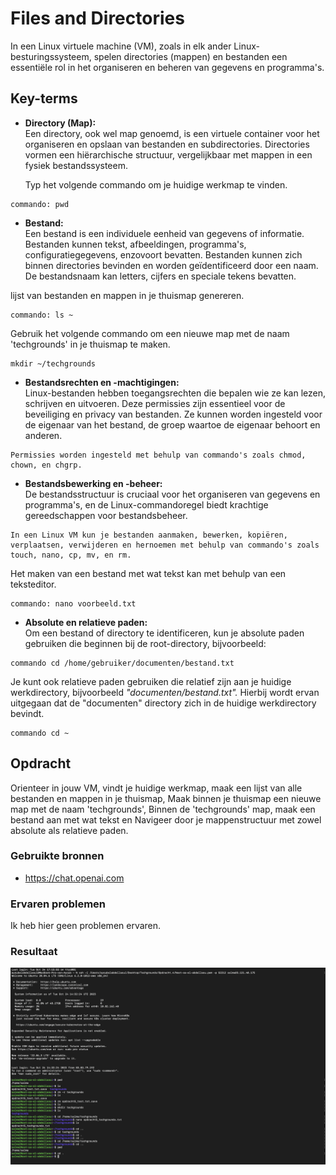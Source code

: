 # Files and Directories 
In een Linux virtuele machine (VM), zoals in elk ander Linux-besturingssysteem, spelen directories (mappen) en bestanden een essentiële rol in het organiseren en beheren van gegevens en programma's.

## Key-terms
* __Directory (Map):__    
Een directory, ook wel map genoemd, is een virtuele container voor het organiseren en opslaan van bestanden en subdirectories. Directories vormen een hiërarchische structuur, vergelijkbaar met mappen in een fysiek bestandssysteem.  
  
  Typ het volgende commando om je huidige werkmap te vinden. 
``` 
commando: pwd  
```

* __Bestand:__    
Een bestand is een individuele eenheid van gegevens of informatie. Bestanden kunnen tekst, afbeeldingen, programma's, configuratiegegevens, enzovoort bevatten. Bestanden kunnen zich binnen directories bevinden en worden geïdentificeerd door een naam. De bestandsnaam kan letters, cijfers en speciale tekens bevatten.    

lijst van bestanden en mappen in je thuismap genereren.
```
commando: ls ~
```
  Gebruik het volgende commando om een nieuwe map met de naam 'techgrounds' in je thuismap te maken.   
```
mkdir ~/techgrounds
```
* __Bestandsrechten en -machtigingen:__   
Linux-bestanden hebben toegangsrechten die bepalen wie ze kan lezen, schrijven en uitvoeren. Deze permissies zijn essentieel voor de beveiliging en privacy van bestanden. Ze kunnen worden ingesteld voor de eigenaar van het bestand, de groep waartoe de eigenaar behoort en anderen.

```
Permissies worden ingesteld met behulp van commando's zoals chmod, chown, en chgrp.
```
* __Bestandsbewerking en -beheer:__    
De bestandsstructuur is cruciaal voor het organiseren van gegevens en programma's, en de Linux-commandoregel biedt krachtige gereedschappen voor bestandsbeheer.
```
In een Linux VM kun je bestanden aanmaken, bewerken, kopiëren, verplaatsen, verwijderen en hernoemen met behulp van commando's zoals touch, nano, cp, mv, en rm.  
```  
Het maken van een bestand met wat tekst kan met behulp van een teksteditor. 
```
commando: nano voorbeeld.txt
```  

* __Absolute en relatieve paden:__   
Om een bestand of directory te identificeren, kun je absolute paden gebruiken die beginnen bij de root-directory, bijvoorbeeld:   

```
commando cd /home/gebruiker/documenten/bestand.txt  
```  

  Je kunt ook relatieve paden gebruiken die relatief zijn aan je huidige werkdirectory, bijvoorbeeld *"documenten/bestand.txt".* Hierbij wordt ervan uitgegaan dat de "documenten" directory zich in de huidige werkdirectory bevindt.

```
commando cd ~
```

## Opdracht  
Orienteer in jouw VM, vindt je huidige werkmap, maak een lijst van alle bestanden en mappen in je thuismap, Maak binnen je thuismap een nieuwe map met de naam 'techgrounds', Binnen de 'techgrounds' map, maak een bestand aan met wat tekst en Navigeer door je mappenstructuur met zowel absolute als relatieve paden. 
### Gebruikte bronnen
* https://chat.openai.com  

### Ervaren problemen
Ik heb hier geen problemen ervaren.

### Resultaat
![SS.2_Inloggen](../00_includes/3.filesAndDirectories.png)  



